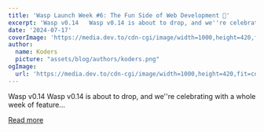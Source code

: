 ```yaml
---
title: 'Wasp Launch Week #6: The Fun Side of Web Development 🕺'
excerpt: 'Wasp v0.14   Wasp v0.14 is about to drop, and we''re celebrating with a whole week of feature...'
date: '2024-07-17'
coverImage: 'https://media.dev.to/cdn-cgi/image/width=1000,height=420,fit=cover,gravity=auto,format=auto/https%3A%2F%2Fdev-to-uploads.s3.amazonaws.com%2Fuploads%2Farticles%2Fdx0ck1ueyt8b7bnypavk.png'
author:
  name: Koders
  picture: "assets/blog/authors/koders.png"
ogImage:
  url: 'https://media.dev.to/cdn-cgi/image/width=1000,height=420,fit=cover,gravity=auto,format=auto/https%3A%2F%2Fdev-to-uploads.s3.amazonaws.com%2Fuploads%2Farticles%2Fdx0ck1ueyt8b7bnypavk.png'
---
```


Wasp v0.14   Wasp v0.14 is about to drop, and we''re celebrating with a whole week of feature...

[Read more](https://dev.to/wasp/wasp-launch-week-6-the-fun-side-of-web-development-52go)

